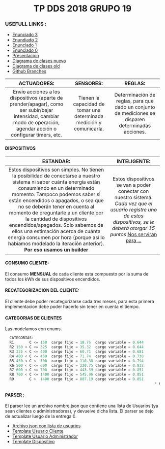 <h1 align = "center">
  TP DDS 2018 GRUPO 19
</h1>
 
### USEFULL LINKS :
- [Enunciado 3](https://drive.google.com/open?id=1vTFAXxE4Y7JxyhiJOPazPiE-TpiIw5wc)
- [Enundiado 2](https://drive.google.com/open?id=1rueeqLJ8xWrhV7Pkb9eUdsqj2wEynsNy)
- [Enunciado 1](https://drive.google.com/file/d/1BHh48SeMvcho4KQWGol4tHxSo9HhxuIO/view)
- [Enunciado 0](https://drive.google.com/open?id=1D570yECoNfgmJXOuC5YCMI9YVedC4asO)
- [Presentacion](https://drive.google.com/open?id=1YK65lbUqhRfKhlexOBqdMXJsvZBs6ZXO)
- [Diagrama de clases nuevo](https://www.lucidchart.com/documents/edit/28c0ccda-8344-44ba-8ecb-4dfa4e7fe0d1/0)
- [Diagrama de clases old](https://www.lucidchart.com/invitations/accept/db20d253-e096-42e4-aeca-6afe906ff74d)
- [Github Branches](https://git-scm.com/book/en/v2/Git-Branching-Branches-in-a-Nutshell)


| **ACTUADORES:** | **SENSORES:** | **REGLAS:** |
| :-------------: | :-----------: | :---------: |
| Envío acciones a los dispositivos (aparte de prender/apagar), como ser subir/bajar intensidad, cambiar modo de operación, agendar acción o configurar timers, etc. | Tienen la capacidad de tomar una determinada medición y comunicarla. | Determinación de reglas, para que dado un conjunto de mediciones se disparen determinadas acciones. |


#### DISPOSITIVOS
|         **ESTANDAR:**     |                 **INTELIGENTE:**                 |
| :-----------------------: | :--------------------------------------------:   |
| Estos dispositivos son simples. No tienen la posibilidad de conectarse a nuestro sistema ni saber cuánta energía están consumiendo en un determinado momento. Tampoco podemos saber si están encendidos o apagados, o sea que no se deberán tener en cuenta al momento de preguntarle a un cliente por la cantidad de dispositivos encendidos/apagados. Solo sabemos de ellos una estimación acerca de cuánta energía consumen por hora (porque así lo habíamos modelado la iteración anterior). **Por eso usamos un builder** | Estos dispositivos se van a poder conectar con nuestro sistema. *Cada vez que el usuario registre uno de estos dispositivos, se le deberá otorgar 15 puntos* [Nos serviran para ...](https://drive.google.com/file/d/1BHh48SeMvcho4KQWGol4tHxSo9HhxuIO/view)  |

#### CONSUMO CLIENTE:
El consumo **MENSUAL** de cada cliente esta compuesto por la suma de todos los kWh de sus dispositivos encendidos.

#### RECATEGORIZACION DEL CLIENTE:
El cliente debe poder recategorizarse cada tres meses, para esta primera implementacion debe poder hacerlo sin tener en cuenta el tiempo.

#### CATEGORIAS DE CLIENTES
Las modelamos con enums.
```JAVA
  CATEGORIAS:
  R1       C <= 150  cargo fijo = 18.76  cargo variable = 0.644
  R2 150 < C <= 325  cargo fijo = 35.32  cargo variable = 0.644
  R3 325 < C <= 400  cargo fijo = 60.71  cargo variable = 0.681
  R4 400 < C <= 450  cargo fijo = 71.74  cargo variable = 0.738
  R5 450 < C <  500  cargo fijo = 110.38 cargo variable = 0.794
  R6 500 < C <= 600  cargo fijo = 220.75 cargo variable = 0.832
  R7 600 < C <= 700  cargo fijo = 443.59 cargo variable = 0.851
  R8 700 < C <= 1400 cargo fijo = 545.96 cargo variable = 0.851
  R9       C >  1400 cargo fijo = 887.19 cargo variable = 0.851
                                                                    * C = consumo mensual del cliente
```


#### PARSER :

El parser lee un archivo nombre.json que contiene una lista de Usuarios (ya sean clientes o administradores), y devuelve dicha lista. El parser se dejo de actualizar luego de la entrega 0.

- [Archivo json con lista de usuarios](https://github.com/dds-utn/2018-vn-group-19/blob/master/src/test/java/testParser/usuarios.json)
- [Template Usuario Cliente](https://github.com/dds-utn/2018-vn-group-19/blob/master/src/test/java/testParser/cliente.json)
- [Template Usuario Administrador](https://github.com/dds-utn/2018-vn-group-19/blob/master/src/test/java/testParser/administrador.json)
- [Template Dispositivo](https://github.com/dds-utn/2018-vn-group-19/blob/master/src/test/java/testParser/dispositivo.json)
